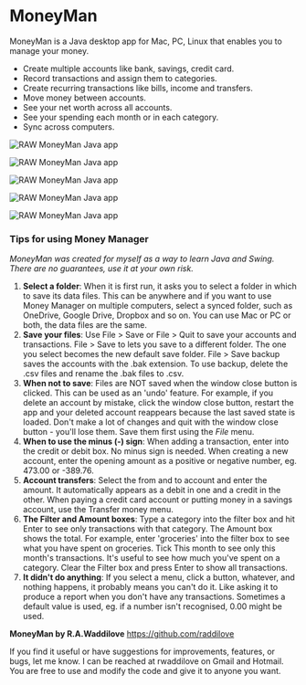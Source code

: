 #  MoneyMan

MoneyMan is a Java desktop app for Mac, PC, Linux that enables you to manage your money.

* Create multiple accounts like bank, savings, credit card.
* Record transactions and assign them to categories.
* Create recurring transactions like bills, income and transfers.
* Move money between accounts.
* See your net worth across all accounts.
* See your spending each month or in each category.
* Sync across computers.

![RAW MoneyMan Java app](https://github.com/rwaddilove/moneyman/moneyman.jpg)

![RAW MoneyMan Java app](https://github.com/rwaddilove/moneyman/account-menu.jpg)

![RAW MoneyMan Java app](https://github.com/rwaddilove/moneyman/reports-menu.jpg)

![RAW MoneyMan Java app](https://github.com/rwaddilove/moneyman/taction-menu.jpg)

![RAW MoneyMan Java app](https://github.com/rwaddilove/moneyman/add-taction.jpg)

### Tips for using Money Manager

*MoneyMan was created for myself as a way to learn Java and Swing. There are no guarantees, use it at your own risk.*

1. **Select a folder**: When it is first run, it asks you to select a folder in which to save its data files. This can be anywhere and if you want to use Money Manager on multiple computers, select a synced folder, such as OneDrive, Google Drive, Dropbox and so on. You can use Mac or PC or both, the data files are the same.
2. **Save your files**: Use File > Save or File > Quit to save your accounts and transactions. File > Save to lets you save to a different folder. The one you select becomes the new default save folder. File > Save backup saves the accounts with the .bak extension. To use  backup, delete the .csv files and rename the .bak files to .csv.
3. **When not to save**: Files are NOT saved when the window close button is clicked. This can be used as an 'undo' feature. For example, if you delete an account by mistake, click the window close button, restart the app and your deleted account reappears because the last saved state is loaded. Don't make a lot of changes and quit with the window close button - you'll lose them. Save them first using the *File* menu.
4. **When to use the minus (-) sign**: When adding a transaction, enter into the credit or debit box. No minus sign is needed. When creating a new account, enter the opening amount as a positive or negative number, eg. 473.00 or -389.76.
5. **Account transfers**: Select the from and to account and enter the amount. It automatically appears as a debit in one and a credit in the other. When paying a credit card account or putting money in a savings account, use the Transfer money menu.
6. **The Filter and Amount boxes**: Type a category into the filter box and hit Enter to see only transactions with that category. The Amount box shows the total. For example, enter 'groceries' into the filter box to see what you have spent on groceries. Tick This month to see only this month's transactions. It's useful to see how much you've spent on a category. Clear the Filter box and press Enter to show all transactions.
7. **It didn't do anything**: If you select a menu, click a button, whatever, and nothing happens, it probably means you can't do it. Like asking it to produce a report when you don't have any transactions. Sometimes a default value is used, eg. if a number isn't recognised, 0.00 might be used.

**MoneyMan by R.A.Waddilove** https://github.com/raddilove

If you find it useful or have suggestions for improvements, features, or bugs, let me know. I can be reached at rwaddilove on Gmail and Hotmail. You are free to use and modify the code and give it to anyone you want. 

